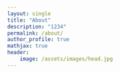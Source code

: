 ```yaml
---
layout: single
title: "About"
description: "1234"
permalink: /about/
author_profile: true
mathjax: true
header:
    image: /assets/images/head.jpg
---
```


